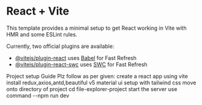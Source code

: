 # React + Vite

This template provides a minimal setup to get React working in Vite with HMR and some ESLint rules.

Currently, two official plugins are available:

- [@vitejs/plugin-react](https://github.com/vitejs/vite-plugin-react/blob/main/packages/plugin-react/README.md) uses [Babel](https://babeljs.io/) for Fast Refresh
- [@vitejs/plugin-react-swc](https://github.com/vitejs/vite-plugin-react-swc) uses [SWC](https://swc.rs/) for Fast Refresh




Project setup Guide Plz follow as per given:
create a react  app using vite
install redux,axios,antd,beautiful v5 material ui
setup with tailwind css
move onto directory of project
cd  file-explorer-project
start the server use command --npm run dev
